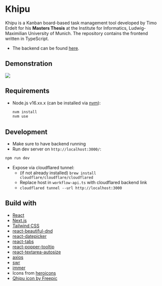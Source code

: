 # Khipu
Khipu is a Kanban board-based task management tool developed by Timo Erdelt for his __Masters Thesis__ at the Institute for Informatics,
Ludwig-Maximilian University of Munich. The repository contains the frontend written in TypeScript. 

- The backend can be found [here](https://github.com/tmrdlt/masterthesis-khipu).

## Demonstration
![](khipu_demo.gif)

## Requirements
- Node.js v16.xx.x (can be installed via [nvm](https://github.com/nvm-sh/nvm)):
  ```bash
  nvm install
  nvm use
  ```
  
## Development
- Make sure to have backend running
- Run dev server on `http://localhost:3000/`:
```bash
npm run dev
```

- Expose via cloudflared tunnel:
  - (if not already installed) `brew install cloudflare/cloudflare/cloudflared`
  - Replace host in `workflow-api.ts` with cloudflared backend link 
  - `cloudflared tunnel --url http://localhost:3000`

## Build with

- [React](https://reactjs.org/)
- [Next.js](https://nextjs.org/)
- [Tailwind CSS](https://tailwindcss.com/)
- [react-beautiful-dnd](https://github.com/atlassian/react-beautiful-dnd)
- [react-datepicker](https://github.com/Hacker0x01/react-datepicker)
- [react-tabs](https://reactcommunity.org/react-tabs/)
- [react-popper-tooltip](https://popper.js.org/react-popper/v2/)
- [react-textarea-autosize](https://github.com/Andarist/react-textarea-autosize)
- [axios](https://github.com/axios/axios)
- [swr](https://swr.vercel.app/)
- [immer](https://immerjs.github.io/immer/)
- Icons from [heroicons](https://heroicons.com/)
- [Qhipu icon by Freepic](https://www.flaticon.com/free-icon/quipu_4598776)
